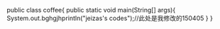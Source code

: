 public class coffee{
	public static void main(String[] args){
		System.out.bghgjhprintln("jeizas's codes");//此处是我修改的150405
	}
}